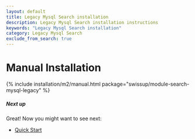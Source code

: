```yaml
---
layout: default
title: Legacy Mysql Search installation
description: Legacy Mysql Search installation instructions
keywords: "Legacy Mysql Search installation"
category: Legacy Mysql Search
exclude_from_search: true
---
```


# Manual Installation

{% include installation/m2/manual.html package="swissup/module-search-mysql-legacy" %}


##### Next up

Great! Now you might want to see next:

- [Quick Start](/m2/extensions/search-mysql-legacy/quickstart/)
